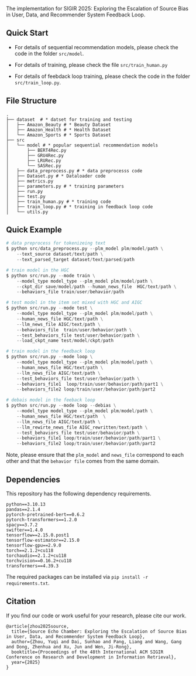 The implementation for SIGIR 2025: Exploring the Escalation of Source Bias in User, Data, and Recommender System Feedback Loop.


## Quick Start

- For details of sequential recommendation models, please check the code in the folder `src/model`.

- For details of training, please check the file `src/train_human.py`

- For details of feebdack loop training, please check the code in the folder `src/train_loop.py`.

## File Structure
```shell
.
├── dataset  # * datset for training and testing
│   ├── Amazon_Beauty # * Beauty Dataset
│   ├── Amazon_Health # * Health Dataset
│   └── Amazon_Sports # * Sports Dataset
├── src
│   └── model # * popular sequential recommendation models
│       ├── BERT4Rec.py
│       ├── GRU4Rec.py
│       ├── LRURec.py
│       └── SASRec.py
│   ├── data_preprocess.py # * data preprocesss code
│   ├── Dataset.py # * Dataloader code
│   ├── metrics.py
│   ├── parameters.py # * training parameters
│   ├── run.py
│   ├── test.py
│   ├── train_human.py # * training code
│   ├── train_loop.py # * training in feedback loop code
│   └── utils.py
```

## Quick Example

```python
# data preprocess for tokenizeing text
$ python src/data_preprocess.py --plm_model plm/model/path \
    --text_source dataset/text/path \
    --text_parsed_target dataset/text/parsed/path

# train model in the HGC
$ python src/run.py --mode train \
    --model_type model_type --plm_model plm/model/path \
    --ckpt_dir save/model/path --human_news_file  HGC/text/path \
    --behaviors_file train/user/behavior/path

# test model in the item set mixed with HGC and AIGC
$ python src/run.py --mode test \
    --model_type model_type --plm_model plm/model/path \
    --human_news_file HGC/text/path \
    --llm_news_file AIGC/text/path \
    --behaviors_file  train/user/behavior/path \
    --test_behaviors_file test/user/behavior/path \
    --load_ckpt_name test/model/ckpt/path

# train model in the feedback loop
$ python src/run.py --mode loop \
    --model_type model_type --plm_model plm/model/path \
    --human_news_file HGC/text/path \
    --llm_news_file AIGC/text/path \
    --test_behaviors_file test/user/behavior/path \
    --behaviors_file1  loop/train/user/behavior/path/part1 \
    --behaviors_file2 loop/train/user/behavior/path/part2

# debais model in the feeback loop
$ python src/run.py --mode loop --debias \
    --model_type model_type --plm_model plm/model/path \
    --human_news_file HGC/text/path  \
    --llm_news_file AIGC/text/path \
    --llm_rewirte_news_file AIGC_rewritten/text/path \
    --test_behaviors_file test/user/behavior/path \
    --behaviors_file1 loop/train/user/behavior/path/part1 \
    --behaviors_file2 loop/train/user/behavior/path/part2
```

Note, please ensure that the `plm_model` and `news_file` correspond to each other and that the `behavior file` comes from the same domain.

## Dependencies

This repository has the following dependency requirements.

```
python==3.10.13
pandas==2.1.4
pytorch-pretrained-bert==0.6.2
pytorch-transformers==1.2.0
spacy==3.7.2
swifter==1.4.0
tensorflow==2.15.0.post1
tensorflow-estimator==2.15.0
tensorflow-gpu==2.9.0
torch==2.1.2+cu118
torchaudio==2.1.2+cu118
torchvision==0.16.2+cu118
transformers==4.39.3
```

The required packages can be installed via `pip install -r requirements.txt`.

## Citation

If you find our code or work useful for your research, please cite our work.

```
@article{zhou2025source,
  title={Source Echo Chamber: Exploring the Escalation of Source Bias in User, Data, and Recommender System Feedback Loop},
  author={Zhou, Yuqi and Dai, Sunhao and Pang, Liang and Wang, Gang and Dong, Zhenhua and Xu, Jun and Wen, Ji-Rong},
  booktitle={Proceedings of the 48th International ACM SIGIR Conference on Research and Development in Information Retrieval},
  year={2025}
}
```
